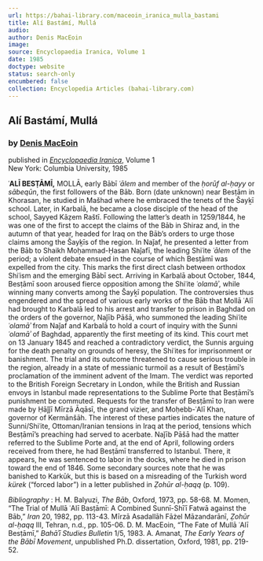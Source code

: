 ```yaml
---
url: https://bahai-library.com/maceoin_iranica_mulla_bastami
title: Alí Bastámí, Mullá
audio: 
author: Denis MacEoin
image: 
source: Encyclopaedia Iranica, Volume 1
date: 1985
doctype: website
status: search-only
encumbered: false
collection: Encyclopedia Articles (bahai-library.com)
---
```



## Alí Bastámí, Mullá

### by [Denis MacEoin](https://bahai-library.com/author/Denis+MacEoin)

published in [_Encyclopaedia Iranica_](https://bahai-library.com/series/Encyclopaedia%20Iranica), Volume 1  
New York: Columbia University, 1985


**ʿALĪ BESṬĀMĪ,** MOLLĀ, early Bābī _ʿālem_ and member of the _ḥorūf al-ḥayy_ or _sābeqūn_, the first followers of the Bāb. Born (date unknown) near Besṭām in Khorasan, he studied in Mašhad where he embraced the tenets of the Šayḵī school. Later, in Karbalā, he became a close disciple of the head of the school, Sayyed Kāẓem Raštī. Following the latter’s death in 1259/1844, he was one of the first to accept the claims of the Bāb in Shiraz and, in the autumn of that year, headed for Iraq on the Bāb’s orders to urge those claims among the Šayḵīs of the region. In Naǰaf, he presented a letter from the Bāb to Shaikh Moḥammad-Ḥasan Naǰafī, the leading Shiʿite _ʿālem_ of the period; a violent debate ensued in the course of which Besṭāmī was expelled from the city. This marks the first direct clash between orthodox Shiʿism and the emerging Bābī sect. Arriving in Karbalā about October, 1844, Besṭāmī soon aroused fierce opposition among the Shiʿite _ʿolamāʾ_, while winning many converts among the Šayḵī population. The controversies thus engendered and the spread of various early works of the Bāb that Mollā ʿAlī had brought to Karbalā led to his arrest and transfer to prison in Baghdad on the orders of the governor, Naǰīb Pāšā, who summoned the leading Shiʿite _ʿolamāʾ_ from Naǰaf and Karbalā to hold a court of inquiry with the Sunni _ʿolamāʾ_ of Baghdad, apparently the first meeting of its kind. This court met on 13 January 1845 and reached a contradictory verdict, the Sunnis arguing for the death penalty on grounds of heresy, the Shiʿites for imprisonment or banishment. The trial and its outcome threatened to cause serious trouble in the region, already in a state of messianic turmoil as a result of Besṭāmī’s proclamation of the imminent advent of the Imam. The verdict was reported to the British Foreign Secretary in London, while the British and Russian envoys in Istanbul made representations to the Sublime Porte that Besṭāmī’s punishment be commuted. Requests for the transfer of Besṭāmī to Iran were made by Ḥāǰǰī Mīrzā Āqāsī, the grand vizier, and Moḥebb-ʿAlī Khan, governor of Kermānšāh. The interest of these parties indicates the nature of Sunni/Shiʿite, Ottoman/Iranian tensions in Iraq at the period, tensions which Besṭāmī’s preaching had served to acerbate. Naǰīb Pāšā had the matter referred to the Sublime Porte and, at the end of April, following orders received from there, he had Besṭāmī transferred to Istanbul. There, it appears, he was sentenced to labor in the docks, where he died in prison toward the end of 1846. Some secondary sources note that he was banished to Karkūk, but this is based on a misreading of the Turkish word _kürek_ (“forced labor”) in a letter published in _Ẓohūr al-ḥaqq_ (p. 109).

_Bibliography_ : H. M. Balyuzi, _The Bāb_, Oxford, 1973, pp. 58-68. M. Momen, “The Trial of Mullā ʿAlī Basṭāmī: A Combined Sunnī-Shīʿī Fatwā against the Bāb,” _Iran_ 20, 1982, pp. 113-43. Mīrzā Asadallāh Fāżel Māzandarānī, _Ẓohūr al-ḥaqq_ III, Tehran, n.d., pp. 105-06. D. M. MacEoin, “The Fate of Mullā ʿAlī Besṭāmī,” _Bahāʾī Studies Bulletin_ 1/5, 1983. A. Amanat, _The Early Years of the Bābī Movement_, unpublished Ph.D. dissertation, Oxford, 1981, pp. 219-52.